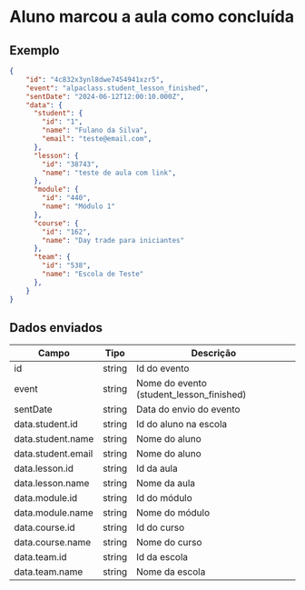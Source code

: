 # Aluno marcou a aula como concluída

## Exemplo 
```json 
{ 
    "id": "4c832x3ynl8dwe7454941xzr5", 
    "event": "alpaclass.student_lesson_finished", 
    "sentDate": "2024-06-12T12:00:10.000Z", 
    "data": { 
      "student": { 
        "id": "1", 
        "name": "Fulano da Silva", 
        "email": "teste@email.com",
      },
      "lesson": {
        "id": "38743",
        "name": "teste de aula com link",
      },
      "module": {
        "id": "440",
        "name": "Módulo 1"
      },
      "course": {
        "id": "162",
        "name": "Day trade para iniciantes"
      },
      "team": {
        "id": "538",
        "name": "Escola de Teste"
      },
    } 
} 
``` 

## Dados enviados 

| Campo                     | Tipo   | Descrição                                         | 
|---------------------------|--------|---------------------------------------------------| 
| id                        | string | Id do evento                                      | 
| event                     | string | Nome do evento (student_lesson_finished)          | 
| sentDate                  | string | Data do envio do evento                           |
| data.student.id           | string | Id do aluno na escola                             | 
| data.student.name         | string | Nome do aluno                                     |
| data.student.email        | string | Nome do aluno                                     |
| data.lesson.id            | string | Id da aula                                        | 
| data.lesson.name          | string | Nome da aula                                      | 
| data.module.id            | string | Id do módulo                                      | 
| data.module.name          | string | Nome do módulo                                    | 
| data.course.id            | string | Id do curso                                       | 
| data.course.name          | string | Nome do curso                                     |
| data.team.id              | string | Id da escola                                      | 
| data.team.name            | string | Nome da escola                                    | 

